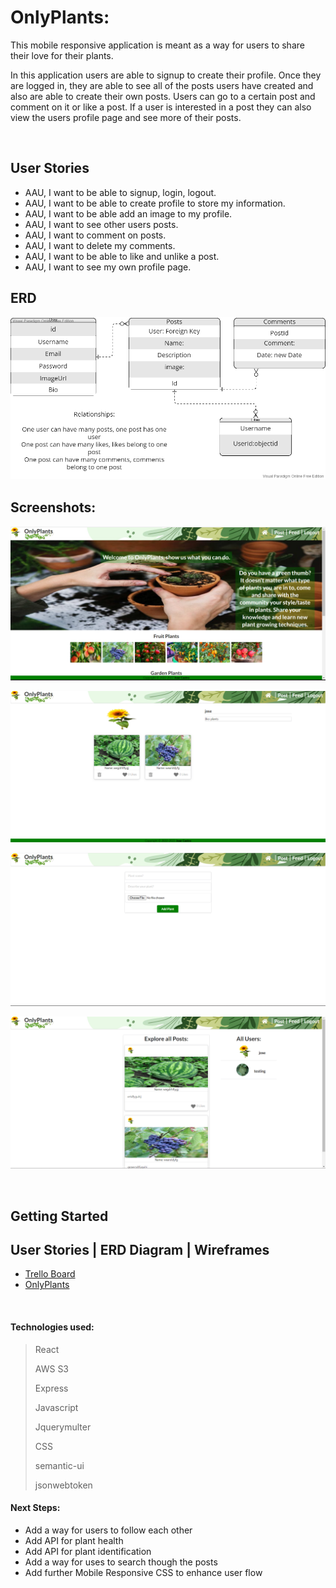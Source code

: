 # OnlyPlants:


<p>This mobile responsive application is meant as a way for users to share their love for their plants.</p>

<p>In this application users are able to signup to create their profile. Once they are logged in, they are able to see all of the posts users have created and also are able to create their own posts. Users can go to a certain post and comment on it or like a post. If a user is interested in a post they can also view the users profile page and see more of their posts.</p>


<br>

## User Stories

-  AAU, I want to be able to signup, login, logout.
-  AAU, I want to be able to create profile to store my information.
-  AAU, I want to be able add an image to my profile.
-  AAU, I want to see other users posts.
-  AAU, I want to comment on posts.
-  AAU, I want to delete my comments.
-  AAU, I want to be able to like and unlike a post.
-  AAU, I want to see my own profile page.

## ERD

![ERD](src/images/readme/erd.png)

## Screenshots:

![Home](src/images/readme/home.png)

![Profile Page](src/images/readme/profile.png)

![Post Page](src/images/readme/post.png)

![Feed Page](src/images/readme/feed.png)

<br>

## Getting Started
## User Stories | ERD Diagram | Wireframes 

-   [Trello Board](https://trello.com/b/heawhlzY/project-4)
-   [OnlyPlants](https://onlyplants23.herokuapp.com/)

<br>

#### Technologies used:

> React
>
> AWS S3
>
> Express
>
> Javascript
>
> Jquerymulter
>
> CSS
>
> semantic-ui
>
> jsonwebtoken

#### Next Steps:

-   Add a way for users to follow each other
-   Add API for plant health
-   Add API for plant identification
-   Add a way for uses to search though the posts
-   Add further Mobile Responsive CSS to enhance user flow
